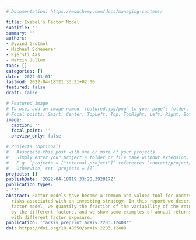 ```yaml
---
# Documentation: https://wowchemy.com/docs/managing-content/

title: Exabel's Factor Model
subtitle: ''
summary: ''
authors:
- Øyvind Grotmol
- Michael Scheuerer
- Kjersti Aas
- Martin Jullum
tags: []
categories: []
date: '2022-01-01'
lastmod: 2022-04-18T21:33:21+02:00
featured: false
draft: false

# Featured image
# To use, add an image named `featured.jpg/png` to your page's folder.
# Focal points: Smart, Center, TopLeft, Top, TopRight, Left, Right, BottomLeft, Bottom, BottomRight.
image:
  caption: ''
  focal_point: ''
  preview_only: false

# Projects (optional).
#   Associate this post with one or more of your projects.
#   Simply enter your project's folder or file name without extension.
#   E.g. `projects = ["internal-project"]` references `content/project/deep-learning/index.md`.
#   Otherwise, set `projects = []`.
projects: []
publishDate: '2022-04-18T19:33:20.392817Z'
publication_types:
- '3'
abstract: Factor models have become a common and valued tool for understanding the
  risks associated with an investing strategy. In this report we describe Exabel's
  factor model, we quantify the fraction of the variability of the returns explained
  by the different factors, and we show some examples of annual returns of portfolios
  with different factor exposure.
publication: '*arXiv preprint arXiv:2203.12408*'
doi: https://doi.org/10.48550/arXiv.2203.12408
---
```


